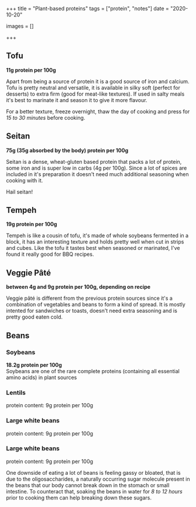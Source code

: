 +++
title = "Plant-based proteins"
tags = ["protein", "notes"]
date = "2020-10-20"

images = []

+++

## Tofu
**11g protein per 100g**

Apart from being a source of protein it is a good source of iron and calcium. Tofu is pretty neutral and versatile, it is available in silky soft (perfect for desserts) to extra firm (good for meat-like textures). If used in salty meals it's best to marinate it and season it to give it more flavour.

For a better texture, freeze overnight, thaw the day of cooking and press for *15 to 30 minutes* before cooking.


## Seitan
**75g (35g absorbed by the body) protein per 100g**

Seitan is a dense, wheat-gluten based protein that packs a lot of protein, some iron and is super low in carbs (4g per 100g). Since a lot of spices are included in it's preparation it doesn't need much additional seasoning when cooking with it.

Hail seitan!

## Tempeh
**19g protein per 100g**

Tempeh is like a cousin of tofu, it's made of whole soybeans fermented in a block, it has an interesting texture and holds pretty well when cut in strips and cubes. Like the tofu it tastes best when seasoned or marinated, I've found it really good for BBQ recipes.

## Veggie Pâté
**between 4g and 9g protein per 100g, depending on recipe**

Veggie pâté is different from the previous protein sources since it's a combination of vegetables and beans to form a kind of spread. It is mostly intented for sandwiches or toasts, doesn't need extra seasoning and is pretty good eaten cold.

## Beans
### Soybeans
**18.2g protein per 100g**   
Soybeans are one of the rare complete proteins (containing all essential amino acids) in plant sources
### Lentils   
protein content: 9g protein per 100g  
### Large white beans  
protein content: 9g protein per 100g  
### Large white beans  
protein content: 9g protein per 100g


One downside of eating a lot of beans is feeling gassy or bloated, that is due to the oligosaccharides, a naturally occurring sugar molecule present in the beans that our body cannot break down in the stomach or small intestine.
To counteract that, soaking the beans in water for *8 to 12 hours* prior to cooking them can help breaking down these sugars.
